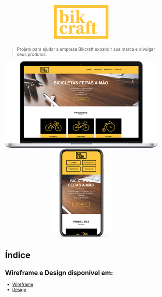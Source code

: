 <h1 align="center">
   <img src="./img/bikcraft-qualidade.svg" alt="Bikcraft" width="180"/>
</h1>

> Projeto para ajudar a empresa Bikcraft expandir sua marca e divulgar seus produtos.

<div align="center">
   <img src="./.github/desktop.png" width="500px">
   <img src="./.github/mobile.png" width="200px">
</div>

# Índice



## Wireframe e Design disponível em: 

* [Wireframe](https://xd.adobe.com/view/f189d9ee-5e17-42e0-4e70-d9de371e4588-87b8/) 
* [Design](https://xd.adobe.com/view/ca6958ac-4c7f-467d-4f82-428927607a9e-bc58/) 




